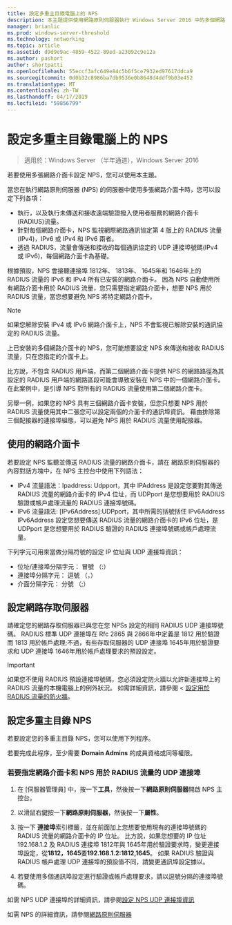 ```yaml
---
title: 設定多重主目錄電腦上的 NPS
description: 本主題提供使用網路原則伺服器執行 Windows Server 2016 中的多個網路介面卡設定伺服器的指示。
manager: brianlic
ms.prod: windows-server-threshold
ms.technology: networking
ms.topic: article
ms.assetid: d9d9e9ac-4859-4522-89ed-a23092c9e12a
ms.author: pashort
author: shortpatti
ms.openlocfilehash: 55eccf3afc649e84c5b6f5ce7932ed97617ddca9
ms.sourcegitcommit: 0d0b32c8986ba7db9536e0b8648d4ddf9b03e452
ms.translationtype: MT
ms.contentlocale: zh-TW
ms.lasthandoff: 04/17/2019
ms.locfileid: "59856799"
---
```

# <a name="configure-nps-on-a-multihomed-computer"></a>設定多重主目錄電腦上的 NPS

>適用於：Windows Server （半年通道），Windows Server 2016

若要使用多張網路介面卡設定 NPS，您可以使用本主題。

當您在執行網路原則伺服器 (NPS) 的伺服器中使用多張網路介面卡時，您可以設定下列各項：

- 執行，以及執行未傳送和接收遠端驗證撥入使用者服務的網路介面卡\(RADIUS\)流量。
- 針對每個網路介面卡，NPS 監視網際網路通訊協定第 4 版上的 RADIUS 流量\(IPv4\)，IPv6 或 IPv4 和 IPv6 兩者。
- 透過 RADIUS，流量會傳送和接收的每個通訊協定的 UDP 連接埠號碼\(IPv4 或 IPv6\)，每個網路介面卡為基礎。

根據預設，NPS 會接聽連接埠 1812年、 1813年、 1645年和 1646年上的 RADIUS 流量的 IPv6 和 IPv4 所有已安裝的網路介面卡。 因為 NPS 自動使用所有網路介面卡用於 RADIUS 流量，您只需要指定網路介面卡，想要 NPS 用於 RADIUS 流量，當您想要避免 NPS 將特定網路介面卡。

>[!NOTE]
>如果您解除安裝 IPv4 或 IPv6 網路介面卡上，NPS 不會監視已解除安裝的通訊協定的 RADIUS 流量。

上已安裝的多個網路介面卡的 NPS，您可能想要設定 NPS 來傳送和接收 RADIUS 流量，只在您指定的介面卡上。

比方說，不包含 RADIUS 用戶端，而第二個網路介面卡提供 NPS 的網路路徑為其設定的 RADIUS 用戶端的網路區段可能會導致安裝在 NPS 中的一個網路介面卡。 在此案例中，是引導 NPS 對所有的 RADIUS 流量使用第二個網路介面卡。

另舉一例，如果您的 NPS 具有三個網路介面卡安裝，但您只想要 NPS 用於 RADIUS 流量使用其中二張您可以設定兩個的介面卡的通訊埠資訊。 藉由排除第三個配接器的連接埠組態，可以避免 NPS 用於 RADIUS 流量使用配接器。

## <a name="using-a-network-adapter"></a>使用的網路介面卡

若要設定 NPS 監聽並傳送 RADIUS 流量的網路介面卡，請在 網路原則伺服器的內容對話方塊中，在 NPS 主控台中使用下列語法：

- IPv4 流量語法：Ipaddress: Udpport，其中 IPAddress 是設定您要對其傳送 RADIUS 流量的網路介面卡的 IPv4 位址，而 UDPport 是您想要用於 RADIUS 驗證或帳戶處理流量的 RADIUS 連接埠號碼。
- IPv6 流量語法: [IPv6Address]:UDPport，其中所需的括號括住 IPv6Address IPv6Address 設定您想要傳送 RADIUS 流量的網路介面卡的 IPv6 位址，是 UDPport 是您想要用於 RADIUS 驗證的 RADIUS 連接埠號碼或帳戶處理流量。

下列字元可用來當做分隔符號的設定 IP 位址與 UDP 連接埠資訊：

- 位址/連接埠分隔字元： 冒號 （:）
- 連接埠分隔字元： 逗號 （，）
- 介面分隔字元： 分號 （;）

## <a name="configuring-network-access-servers"></a>設定網路存取伺服器

請確定您的網路存取伺服器已與您在您 NPSs 設定的相同 RADIUS UDP 連接埠號碼。 RADIUS 標準 UDP 連接埠在 Rfc 2865 與 2866年中定義是 1812 用於驗證而 1813 用於帳戶處理;不過，有些存取伺服器的 UDP 連接埠 1645年用於驗證要求和 UDP 連接埠 1646年用於帳戶處理要求的預設設定。

>[!IMPORTANT]
>如果您不使用 RADIUS 預設連接埠號碼，您必須設定防火牆以允許新連接埠上的 RADIUS 流量的本機電腦上的例外狀況。 如需詳細資訊，請參閱 <<c0> [ 設定用於 RADIUS 流量的防火牆](nps-firewalls-configure.md)。

## <a name="configure-the-multihomed-nps"></a>設定多重主目錄 NPS

若要設定您的多重主目錄 NPS，您可以使用下列程序。

若要完成此程序，至少需要 **Domain Admins** 的成員資格或同等權限。

### <a name="to-specify-the-network-adapter-and-udp-ports-that-nps-uses-for-radius-traffic"></a>若要指定網路介面卡和 NPS 用於 RADIUS 流量的 UDP 連接埠

1. 在 [伺服器管理員] 中，按一下**工具**，然後按一下**網路原則伺服器**開啟 NPS 主控台。

2. 以滑鼠右鍵按一下**網路原則伺服器**，然後按一下**屬性**。

3. 按一下 **連接埠**索引標籤，並在前面加上您想要使用現有的連接埠號碼的 RADIUS 流量的網路介面卡的 IP 位址。 比方說，如果您想要的 IP 位址 192.168.1.2 及 RADIUS 連接埠 1812年與 1645年用於驗證要求時，變更連接埠設定，從**1812，1645**要**192.168.1.2:1812,1645**。 如果 RADIUS 驗證與 RADIUS 帳戶處理 UDP 連接埠的預設值不同，請變更通訊埠設定據以。

4. 若要使用多個通訊埠設定進行驗證或帳戶處理要求，請以逗號分隔的連接埠號碼。

如需 NPS UDP 連接埠的詳細資訊，請參閱[設定 NPS UDP 連接埠資訊](nps-udp-ports-configure.md)


如需 NPS 的詳細資訊，請參閱[網路原則伺服器](nps-top.md)

